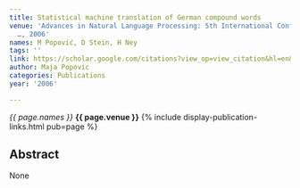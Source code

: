 ```yaml
---
title: Statistical machine translation of German compound words
venue: 'Advances in Natural Language Processing: 5th International Conference on NLP
  …, 2006'
names: M Popović, D Stein, H Ney
tags: ''
link: https://scholar.google.com/citations?view_op=view_citation&hl=en&user=KdAV2Y0AAAAJ&citation_for_view=KdAV2Y0AAAAJ:aqlVkmm33-oC
author: Maja Popovic
categories: Publications
year: '2006'

---
```


*{{ page.names }}*
**{{ page.venue }}**
{% include display-publication-links.html pub=page %}
## Abstract

None